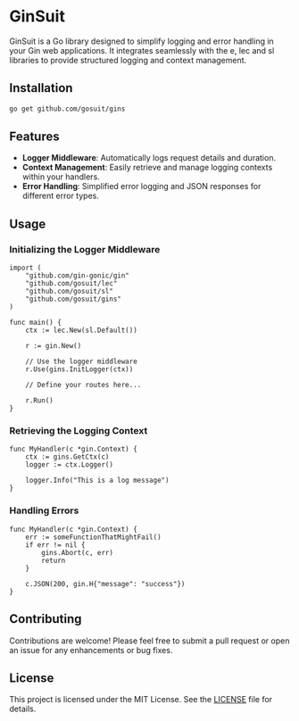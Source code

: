 # GinSuit

GinSuit is a Go library designed to simplify logging and error handling in your Gin web applications. It integrates seamlessly with the e, lec and sl libraries to provide structured logging and context management.

## Installation

```zsh
go get github.com/gosuit/gins
```

## Features

- **Logger Middleware**: Automatically logs request details and duration.
- **Context Management**: Easily retrieve and manage logging contexts within your handlers.
- **Error Handling**: Simplified error logging and JSON responses for different error types.

## Usage

### Initializing the Logger Middleware

```golang
import (
    "github.com/gin-gonic/gin"
    "github.com/gosuit/lec"
    "github.com/gosuit/sl"
    "github.com/gosuit/gins"
)

func main() {
    ctx := lec.New(sl.Default())

    r := gin.New()

    // Use the logger middleware
    r.Use(gins.InitLogger(ctx))

    // Define your routes here...

    r.Run()
}
```

### Retrieving the Logging Context

```golang
func MyHandler(c *gin.Context) {
    ctx := gins.GetCtx(c)
    logger := ctx.Logger()

    logger.Info("This is a log message")
}
```

### Handling Errors

```golang
func MyHandler(c *gin.Context) {
    err := someFunctionThatMightFail()
    if err != nil {
        gins.Abort(c, err)
        return
    }

    c.JSON(200, gin.H{"message": "success"})
}
```

## Contributing

Contributions are welcome! Please feel free to submit a pull request or open an issue for any enhancements or bug fixes.

## License

This project is licensed under the MIT License. See the [LICENSE](LICENSE) file for details.